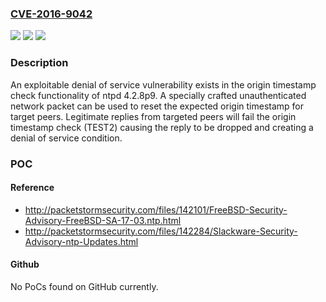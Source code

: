 ### [CVE-2016-9042](https://cve.mitre.org/cgi-bin/cvename.cgi?name=CVE-2016-9042)
![](https://img.shields.io/static/v1?label=Product&message=Network%20Time%20Protocol&color=blue)
![](https://img.shields.io/static/v1?label=Version&message=n%2Fa&color=blue)
![](https://img.shields.io/static/v1?label=Vulnerability&message=denial%20of%20service&color=brighgreen)

### Description

An exploitable denial of service vulnerability exists in the origin timestamp check functionality of ntpd 4.2.8p9. A specially crafted unauthenticated network packet can be used to reset the expected origin timestamp for target peers. Legitimate replies from targeted peers will fail the origin timestamp check (TEST2) causing the reply to be dropped and creating a denial of service condition.

### POC

#### Reference
- http://packetstormsecurity.com/files/142101/FreeBSD-Security-Advisory-FreeBSD-SA-17-03.ntp.html
- http://packetstormsecurity.com/files/142284/Slackware-Security-Advisory-ntp-Updates.html

#### Github
No PoCs found on GitHub currently.

